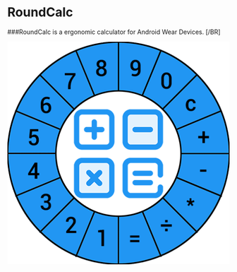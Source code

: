 # RoundCalc

###RoundCalc is a ergonomic calculator for Android Wear Devices. [/BR]


![alt icon](https://github.com/kklosowski/RoundCalc/blob/master/img/round_calc_icon_min.png)
